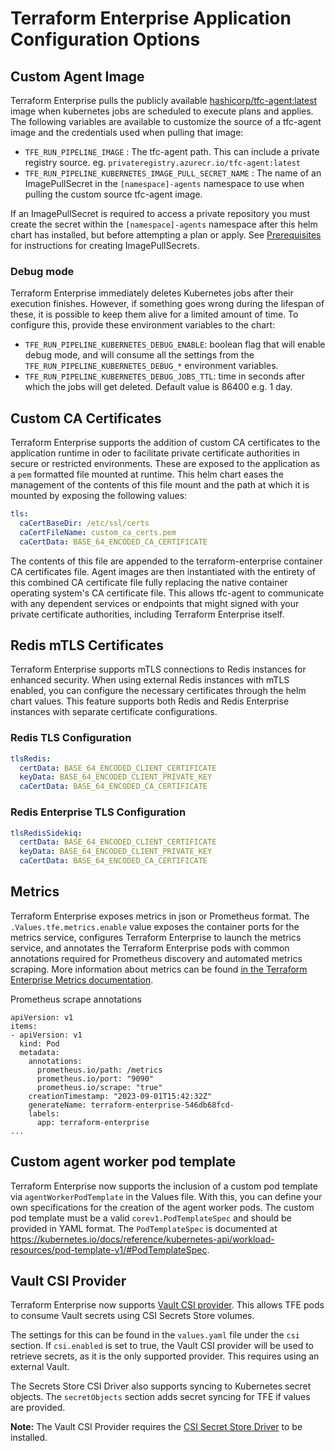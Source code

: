 # Terraform Enterprise Application Configuration Options

## Custom Agent Image

Terraform Enterprise pulls the publicly available [hashicorp/tfc-agent:latest](https://hub.docker.com/r/hashicorp/tfc-agent) image when kubernetes jobs are scheduled to execute plans and applies. The following variables are available to customize the source of a tfc-agent image and the credentials used when pulling that image:

* `TFE_RUN_PIPELINE_IMAGE` : The tfc-agent path. This can include a private registry source. eg. `privateregistry.azurecr.io/tfc-agent:latest`
* `TFE_RUN_PIPELINE_KUBERNETES_IMAGE_PULL_SECRET_NAME` : The name of an ImagePullSecret in the `[namespace]-agents` namespace to use when pulling the custom source tfc-agent image.

If an ImagePullSecret is required to access a private repository you must create the secret within the `[namespace]-agents` namespace after this helm chart has installed, but before attempting a plan or apply. See [Prerequisites](../README.md#prerequisites) for instructions for creating ImagePullSecrets.

### Debug mode

Terraform Enterprise immediately deletes Kubernetes jobs after their execution finishes. However, if something goes wrong
during the lifespan of these, it is possible to keep them alive for a limited amount of time. To configure this,
provide these environment variables to the chart:

* `TFE_RUN_PIPELINE_KUBERNETES_DEBUG_ENABLE`: boolean flag that will enable debug mode, and will consume all the settings
from the `TFE_RUN_PIPELINE_KUBERNETES_DEBUG_*` environment variables.
* `TFE_RUN_PIPELINE_KUBERNETES_DEBUG_JOBS_TTL`: time in seconds after which the jobs will get deleted. Default value
is 86400 e.g. 1 day.

## Custom CA Certificates

Terraform Enterprise supports the addition of custom CA certificates to the application runtime in oder to facilitate private certificate authorities in secure or restricted environments. These are exposed to the application as a `pem` formatted file mounted at runtime. This helm chart eases the management of the contents of this file mount and the path at which it is mounted by exposing the following values:

```yaml
tls:
  caCertBaseDir: /etc/ssl/certs
  caCertFileName: custom_ca_certs.pem
  caCertData: BASE_64_ENCODED_CA_CERTIFICATE
```

The contents of this file are appended to the terraform-enterprise container CA certificates file. Agent images are then instantiated with the entirety of this combined CA certificate file fully replacing the native container operating system's CA certificate file. This allows tfc-agent to communicate with any dependent services or endpoints that might signed with your private certificate authorities, including Terraform Enterprise itself.

## Redis mTLS Certificates

Terraform Enterprise supports mTLS connections to Redis instances for enhanced security. When using external Redis instances with mTLS enabled, you can configure the necessary certificates through the helm chart values. This feature supports both Redis and Redis Enterprise instances with separate certificate configurations.

### Redis TLS Configuration

```yaml
tlsRedis:
  certData: BASE_64_ENCODED_CLIENT_CERTIFICATE
  keyData: BASE_64_ENCODED_CLIENT_PRIVATE_KEY
  caCertData: BASE_64_ENCODED_CA_CERTIFICATE
```

### Redis Enterprise TLS Configuration

```yaml
tlsRedisSidekiq:
  certData: BASE_64_ENCODED_CLIENT_CERTIFICATE
  keyData: BASE_64_ENCODED_CLIENT_PRIVATE_KEY
  caCertData: BASE_64_ENCODED_CA_CERTIFICATE
```

## Metrics

Terraform Enterprise exposes metrics in json or Prometheus format. The `.Values.tfe.metrics.enable` value exposes the container ports for the metrics service, configures Terraform Enterprise to launch the metrics service, and annotates the Terraform Enterprise pods with common annotations required for Prometheus discovery and automated metrics scraping. More information about metrics can be found [in the Terraform Enterprise Metrics documentation](https://developer.hashicorp.com/terraform/enterprise/admin/infrastructure/monitoring).

Prometheus scrape annotations
```
apiVersion: v1
items:
- apiVersion: v1
  kind: Pod
  metadata:
    annotations:
      prometheus.io/path: /metrics
      prometheus.io/port: "9090"
      prometheus.io/scrape: "true"
    creationTimestamp: "2023-09-01T15:42:32Z"
    generateName: terraform-enterprise-546db68fcd-
    labels:
      app: terraform-enterprise
...
```

## Custom agent worker pod template

Terraform Enterprise now supports the inclusion of a custom pod template via `agentWorkerPodTemplate` in the Values file.
With this, you can define your own specifications for the creation of the agent worker pods.
The custom pod template must be a valid `corev1.PodTemplateSpec` and should be provided in YAML format. The `PodTemplateSpec` is
documented at <https://kubernetes.io/docs/reference/kubernetes-api/workload-resources/pod-template-v1/#PodTemplateSpec>.


## Vault CSI Provider
Terraform Enterprise now supports [Vault CSI provider](https://developer.hashicorp.com/vault/docs/platform/k8s/csi). This allows TFE pods to consume Vault secrets using CSI Secrets Store volumes.

The settings for this can be found in the `values.yaml` file under the `csi` section.
If `csi.enabled` is set to true, the Vault CSI provider will be used to retrieve secrets, as it is the only supported provider. This requires using an external Vault.

The Secrets Store CSI Driver also supports syncing to Kubernetes secret objects. The `secretObjects` section adds secret syncing for TFE if values are provided.

**Note:** The Vault CSI Provider requires the [CSI Secret Store Driver](https://secrets-store-csi-driver.sigs.k8s.io/getting-started/installation.html) to be installed.
